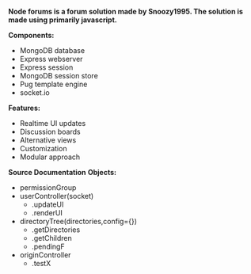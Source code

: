 **Node forums is a forum solution made by Snoozy1995. The solution is made using primarily javascript.**

**Components:**
* MongoDB database
* Express webserver
* Express session
* MongoDB session store
* Pug template engine
* socket.io

**Features:**
* Realtime UI updates
* Discussion boards
* Alternative views
* Customization
* Modular approach


**Source Documentation**
**Objects:**
* permissionGroup
* userController(socket)
  * .updateUI
  * .renderUI
* directoryTree(directories,config={})
  * .getDirectories
  * .getChildren
  * .pendingF
* originController
  * .testX